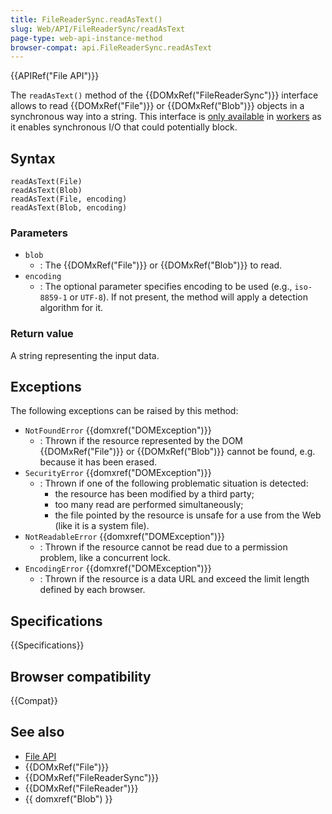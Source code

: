 ```yaml
---
title: FileReaderSync.readAsText()
slug: Web/API/FileReaderSync/readAsText
page-type: web-api-instance-method
browser-compat: api.FileReaderSync.readAsText
---
```


{{APIRef("File API")}}

The `readAsText()` method of the {{DOMxRef("FileReaderSync")}} interface allows to read {{DOMxRef("File")}} or {{DOMxRef("Blob")}} objects in a synchronous way into a string. This interface is [only available](/en-US/docs/Web/API/Web_Workers_API/Functions_and_classes_available_to_workers) in [workers](/en-US/docs/Web/API/Worker) as it enables synchronous I/O that could potentially block.

## Syntax

```js-nolint
readAsText(File)
readAsText(Blob)
readAsText(File, encoding)
readAsText(Blob, encoding)
```

### Parameters

- `blob`
  - : The {{DOMxRef("File")}} or {{DOMxRef("Blob")}} to read.
- `encoding`
  - : The optional parameter specifies encoding to be used (e.g., `iso-8859-1` or `UTF-8`). If not present, the method will apply a detection algorithm for it.

### Return value

A string representing the input data.

## Exceptions

The following exceptions can be raised by this method:

- `NotFoundError` {{domxref("DOMException")}}
  - : Thrown if the resource represented by the DOM {{DOMxRef("File")}} or {{DOMxRef("Blob")}} cannot be found, e.g. because it has been erased.
- `SecurityError` {{domxref("DOMException")}}
  - : Thrown if one of the following problematic situation is detected:
    - the resource has been modified by a third party;
    - too many read are performed simultaneously;
    - the file pointed by the resource is unsafe for a use from the Web (like it is a system file).
- `NotReadableError` {{domxref("DOMException")}}
  - : Thrown if the resource cannot be read due to a permission problem, like a concurrent lock.
- `EncodingError` {{domxref("DOMException")}}
  - : Thrown if the resource is a data URL and exceed the limit length defined by each browser.

## Specifications

{{Specifications}}

## Browser compatibility

{{Compat}}

## See also

- [File API](/en-US/docs/API/File_API)
- {{DOMxRef("File")}}
- {{DOMxRef("FileReaderSync")}}
- {{DOMxRef("FileReader")}}
- {{ domxref("Blob") }}

